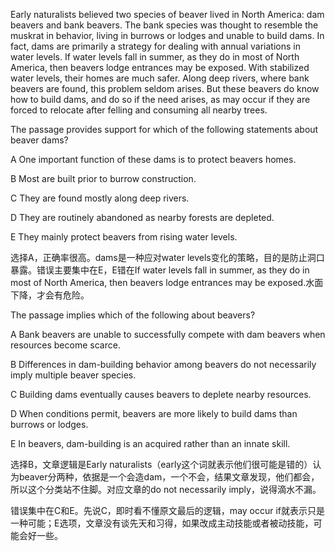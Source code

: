 Early naturalists believed two species of beaver lived in North America: dam beavers and bank beavers. The bank species was thought to resemble the muskrat in behavior, living in burrows or lodges and unable to build dams. In fact, dams are primarily a strategy for dealing with annual variations in water levels. If water levels fall in summer, as they do in most of North America, then beavers lodge entrances may be exposed. With stabilized water levels, their homes are much safer. Along deep rivers, where bank beavers are found, this problem seldom arises. But these beavers do know how to build dams, and do so if the need arises, as may occur if they are forced to relocate after felling and consuming all nearby trees.

The passage provides support for which of the following statements about beaver dams?

A One important function of these dams is to protect beavers homes.

B Most are built prior to burrow construction.

C They are found mostly along deep rivers.

D They are routinely abandoned as nearby forests are depleted.

E They mainly protect beavers from rising water levels.

选择A，正确率很高。dams是一种应对water levels变化的策略，目的是防止洞口暴露。错误主要集中在E，E错在If water levels fall in summer, as they do in most of North America, then beavers lodge entrances may be exposed.水面下降，才会有危险。

The passage implies which of the following about beavers?

A Bank beavers are unable to successfully compete with dam beavers when resources become scarce.

B Differences in dam-building behavior among beavers do not necessarily imply multiple beaver species.

C Building dams eventually causes beavers to deplete nearby resources.

D When conditions permit, beavers are more likely to build dams than burrows or lodges.

E In beavers, dam-building is an acquired rather than an innate skill.

选择B，文章逻辑是Early naturalists（early这个词就表示他们很可能是错的）认为beaver分两种，依据是一个会造dam，一个不会，结果文章发现，他们都会，所以这个分类站不住脚。对应文章的do not necessarily imply，说得滴水不漏。

错误集中在C和E。先说C，即时看不懂原文最后的逻辑，may occur if就表示只是一种可能；E选项，文章没有谈先天和习得，如果改成主动技能或者被动技能，可能会好一些。
